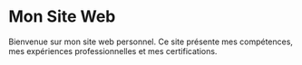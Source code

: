 # Mon Site Web

Bienvenue sur mon site web personnel. Ce site présente mes compétences, mes expériences professionnelles et mes certifications.
